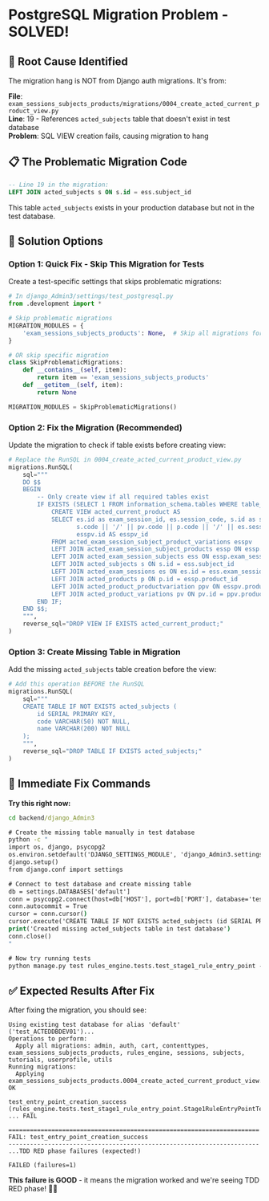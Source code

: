 # PostgreSQL Migration Problem - SOLVED! 

## 🎯 **Root Cause Identified**

The migration hang is NOT from Django auth migrations. It's from:

**File**: `exam_sessions_subjects_products/migrations/0004_create_acted_current_product_view.py`  
**Line**: 19 - References `acted_subjects` table that doesn't exist in test database  
**Problem**: SQL VIEW creation fails, causing migration to hang  

## 📋 **The Problematic Migration Code**

```sql
-- Line 19 in the migration:
LEFT JOIN acted_subjects s ON s.id = ess.subject_id
```

This table `acted_subjects` exists in your production database but not in the test database.

## 🔧 **Solution Options**

### **Option 1: Quick Fix - Skip This Migration for Tests**

Create a test-specific settings that skips problematic migrations:

```python
# In django_Admin3/settings/test_postgresql.py
from .development import *

# Skip problematic migrations
MIGRATION_MODULES = {
    'exam_sessions_subjects_products': None,  # Skip all migrations for this app
}

# OR skip specific migration
class SkipProblematicMigrations:
    def __contains__(self, item):
        return item == 'exam_sessions_subjects_products'
    def __getitem__(self, item):
        return None

MIGRATION_MODULES = SkipProblematicMigrations()
```

### **Option 2: Fix the Migration (Recommended)**

Update the migration to check if table exists before creating view:

```python
# Replace the RunSQL in 0004_create_acted_current_product_view.py
migrations.RunSQL(
    sql="""
    DO $$
    BEGIN
        -- Only create view if all required tables exist
        IF EXISTS (SELECT 1 FROM information_schema.tables WHERE table_name = 'acted_subjects') THEN
            CREATE VIEW acted_current_product AS
            SELECT es.id as exam_session_id, es.session_code, s.id as subject_id, s.code as subject_code, p.id as product_id, p.code as product_code, p.fullname, essp.id as essp_id,
                   s.code || '/' || pv.code || p.code || '/' || es.session_code as full_product_code,
                   esspv.id AS esspv_id
            FROM acted_exam_session_subject_product_variations esspv
            LEFT JOIN acted_exam_session_subject_products essp ON essp.id = esspv.exam_session_subject_product_id
            LEFT JOIN acted_exam_session_subjects ess ON essp.exam_session_subject_id = ess.id
            LEFT JOIN acted_subjects s ON s.id = ess.subject_id
            LEFT JOIN acted_exam_sessions es ON es.id = ess.exam_session_id
            LEFT JOIN acted_products p ON p.id = essp.product_id 
            LEFT JOIN acted_product_productvariation ppv ON esspv.product_product_variation_id = ppv.id
            LEFT JOIN acted_product_variations pv ON pv.id = ppv.product_variation_id;
        END IF;
    END $$;
    """,
    reverse_sql="DROP VIEW IF EXISTS acted_current_product;"
)
```

### **Option 3: Create Missing Table in Migration**

Add the missing `acted_subjects` table creation before the view:

```python
# Add this operation BEFORE the RunSQL
migrations.RunSQL(
    sql="""
    CREATE TABLE IF NOT EXISTS acted_subjects (
        id SERIAL PRIMARY KEY,
        code VARCHAR(50) NOT NULL,
        name VARCHAR(200) NOT NULL
    );
    """,
    reverse_sql="DROP TABLE IF EXISTS acted_subjects;"
)
```

## 🚀 **Immediate Fix Commands**

**Try this right now:**

```cmd
cd backend/django_Admin3

# Create the missing table manually in test database
python -c "
import os, django, psycopg2
os.environ.setdefault('DJANGO_SETTINGS_MODULE', 'django_Admin3.settings.development')
django.setup()
from django.conf import settings

# Connect to test database and create missing table
db = settings.DATABASES['default']
conn = psycopg2.connect(host=db['HOST'], port=db['PORT'], database='test_ACTEDDBDEV01', user=db['USER'], password=db['PASSWORD'])
conn.autocommit = True
cursor = conn.cursor()
cursor.execute('CREATE TABLE IF NOT EXISTS acted_subjects (id SERIAL PRIMARY KEY, code VARCHAR(50), name VARCHAR(200))')
print('Created missing acted_subjects table in test database')
conn.close()
"

# Now try running tests
python manage.py test rules_engine.tests.test_stage1_rule_entry_point --verbosity=2 --keepdb
```

## ✅ **Expected Results After Fix**

After fixing the migration, you should see:

```
Using existing test database for alias 'default' ('test_ACTEDDBDEV01')...
Operations to perform:
  Apply all migrations: admin, auth, cart, contenttypes, exam_sessions_subjects_products, rules_engine, sessions, subjects, tutorials, userprofile, utils
Running migrations:
  Applying exam_sessions_subjects_products.0004_create_acted_current_product_view... OK

test_entry_point_creation_success (rules_engine.tests.test_stage1_rule_entry_point.Stage1RuleEntryPointTests) ... FAIL

======================================================================
FAIL: test_entry_point_creation_success
----------------------------------------------------------------------
...TDD RED phase failures (expected!)

FAILED (failures=1)
```

**This failure is GOOD** - it means the migration worked and we're seeing TDD RED phase! 🔴✅